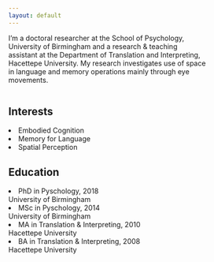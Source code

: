 ```yaml
---
layout: default
---
```


<p>I’m a doctoral researcher at the School of Psychology, University of Birmingham and a research & teaching assistant at the Department of Translation and Interpreting, Hacettepe University. My research investigates use of space in language and memory operations mainly through eye movements.</p>


<html>
<head>
<meta name="viewport" content="width=device-width, initial-scale=1">
<style>
* {
    box-sizing: border-box;
}

/* Create two equal columns that floats next to each other */
.column {
    float: left;
    width: 50%;
    padding: 10px;
    height: 300px; /* Should be removed. Only for demonstration */
}

/* Clear floats after the columns */
.row:after {
    content: "";
    display: table;
    clear: both;
}
</style>
</head>
<body>

<div class="row">
  <div class="column">
    <h2>Interests</h2>
    <li>Embodied Cognition</li>
    <li>Memory for Language</li>
    <li>Spatial Perception</li>
  </div>
  <div class="column">
    <h2>Education</h2>
    <li>PhD in Pyschology, 2018</li>
    University of Birmingham
    <li>MSc in Pyschology, 2014</li>
    University of Birmingham
    <li>MA in Translation & Interpreting, 2010</li>
    Hacettepe University
    <li>BA in Translation & Interpreting, 2008</li>
    Hacettepe University
  </div>
</div>

</body>
</html>
